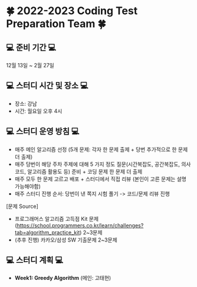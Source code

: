 # 🍀 2022-2023 Coding Test Preparation Team 🍀

## 💻 준비 기간 💻
12월 13일 ~ 2월 27일

## 💻 스터디 시간 및 장소 💻
- 장소: 강남
- 시간: 월요일 오후 4시

## 💻 스터디 운영 방침 💻
- 매주 메인 알고리즘 선정 (5개 문제: 각자 한 문제 출제 + 당번 추가적으로 한 문제 더 출제)
- 매주 당번이 해당 주차 주제에 대해 5 가지 정도 질문(시간복잡도, 공간복잡도, 의사코드, 알고리즘 활용도 등) 준비 + 코딩 문제 한 문제 더 출제
- 매주 모두 한 문제 고르고 배포 + 스터디에서 직접 리뷰 (본인이 고른 문제는 설명 가능해야함)
- 매주 스터디 진행 순서: 당번이 낸 쪽지 시험 풀기 -> 코드/문제 리뷰 진행

[문제 Source]
- 프로그래머스 알고리즘 고득점 Kit 문제 (https://school.programmers.co.kr/learn/challenges?tab=algorithm_practice_kit) 2~3문제
- (추후 진행) 카카오/삼성 SW 기출문제 2~3문제

## 💻 스터디 계획 💻
- **Week1: Greedy Algorithm** (메인: 고태현)
